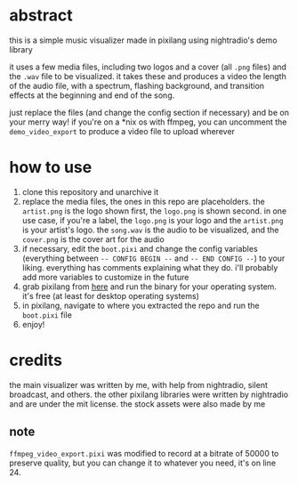 # abstract
this is a simple music visualizer made in pixilang using nightradio's demo library

it uses a few media files, including two logos and a cover (all `.png` files) and the `.wav` file to be visualized. it takes these and produces a video the length of the audio file, with a spectrum, flashing background, and transition effects at the beginning and end of the song.

just replace the files (and change the config section if necessary) and be on your merry way! if you're on a *nix os with ffmpeg, you can uncomment the `demo_video_export` to produce a video file to upload wherever

# how to use

1. clone this repository and unarchive it
2. replace the media files, the ones in this repo are placeholders. the `artist.png` is the logo shown first, the `logo.png` is shown second. in one use case, if you're a label, the `logo.png` is your logo and the `artist.png` is your artist's logo. the `song.wav` is the audio to be visualized, and the `cover.png` is the cover art for the audio
3. if necessary, edit the `boot.pixi` and change the config variables (everything between `-- CONFIG BEGIN --` and `-- END CONFIG --`) to your liking. everything has comments explaining what they do. i'll probably add more variables to customize in the future
4. grab pixilang from [here](https://warmplace.ru/soft/pixilang/) and run the binary for your operating system. it's free (at least for desktop operating systems)
5. in pixilang, navigate to where you extracted the repo and run the `boot.pixi` file
6. enjoy!

# credits
the main visualizer was written by me, with help from nightradio, silent broadcast, and others. the other pixilang libraries were written by nightradio and are under the mit license. the stock assets were also made by me

## note

`ffmpeg_video_export.pixi` was modified to record at a bitrate of 50000 to preserve quality, but you can change it to whatever you need, it's on line 24. 
